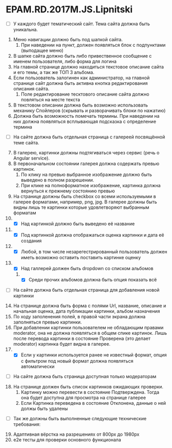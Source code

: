 # EPAM.RD.2017M.JS.Lipnitski

- [ ] У каждого будет тематический сайт. Тема сайта должна быть уникальна.
1.	Меню навигации должно быть под шапкой сайта.
    1. При наведении на пункт, должен появляться блок с подпунктами (выподащее меню)
2.	В шапке сайта должно быть либо привественное сообщение с именем пользователя, либо форма для логина
3.	На главной странице должно находиться текстовое описание сайта и его темы, а так же ТОП 3 альбома.
4.	Если пользователь залогинен как администратор, на главной странице сайт должна быть активна кнопка редактирования описания сайта.
    1.	Поле редактирование тесктового описание сайта должно повляться на месте текста
5.	В текстовом описании должна быть возможно использовать механику Спойлеров (скрывать и разворачивать блоки по нажатию)
6.	Должна быть возможность помечать термины. При наведении на них должна появляться всплывающая подсказка с определение термина
- [ ] На сайте должна быть отдельная страница с галереей посвящённой теме сайта.
7.	В галерею, картинки должны подтягиваться через сервис (речь о Angular service).
8.	В первоначальном состоянии галерея должна содержать превью картинок.
    1.	По клику на превью выбранное изображение должно быть выведено в полном разрешении.
    2.	При клике на полноформатное изображение, картинка должна вернуться к прежнему состоянию превью
9.	На странице должны быть checkbox со всеми используемыми в галерее форматами, например, png, jpg. В галерее должны быть видны лишь те картинки которые удовлетворяют выбранным форматам
10.	- [x] Над картинкой должно быть выведено её название
11.	- [x] Под картинкой должна отображаться оценка картинки и дата её создания
12.	- [x] Любой, в том числе незарегестрированный пользователь должен иметь возможно оставить поставить картинке оценку
13.	- [x] Над галлерей должен быть dropdown со списком альбомов
    1. - [x] Среди прочих альбомов должна быть опция показать всё
- [ ] На сайте должна быть отдельная страница для добавления новой картинки
14.	На странице должна быть форма с полями Url, название, описание и начальная оценка, дата публикации картинки, альбом назначения
15.	По ходу заполенения полей, в правой части экрана должна заполняться превью картинки.
16.	При добавлении картинки пользователем не обладающим правами moderator, она не должна появляться в общем спике картинок. Лишь после перевода картинки в состояние Проверена (это делает moderator) картинка будет видна в галерее.
17.	- [x] Если у картинки используется ранее не известный формат, опция с фильтром под новый формат должна появляться автоматически
- [ ] На сайте должна быть страница доступная только модераторам
18.	На странице должен быть список картинков ожидающих проверки.
    1.	Картинку можно перевести в состояние Подтверждена. Тогда она будет доступна для просмотра на странице галерее
    2.	Если Картинка переведена в состояние Отклонена, данные о ней должы быть удалены
- [ ] Так же должны быть выполненные следующие технические требования:
19.	Адаптивная вёрстка на разрешениях от 800px до 1980px
20.	e2e тесты для проверки основного функционала
